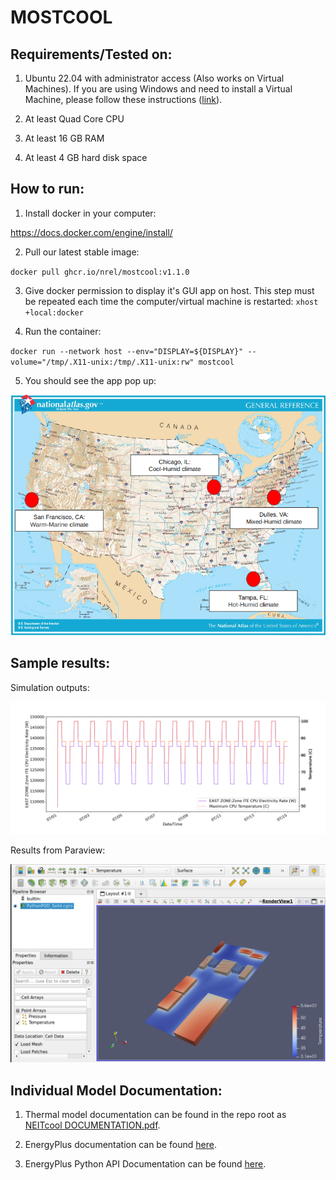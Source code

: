 # MOSTCOOL

## Requirements/Tested on:

1. Ubuntu 22.04 with administrator access (Also works on Virtual Machines). If you are using Windows and need to install a Virtual Machine, please follow these instructions ([link](https://github.com/NREL/CoolerChips/blob/main/Resources/MOSTCOOL%20Windows%20Instructions.docx)).

2. At least Quad Core CPU

3. At least 16 GB RAM

4. At least 4 GB hard disk space

## How to run:

1. Install docker in your computer:

https://docs.docker.com/engine/install/

2. Pull our latest stable image:

`docker pull ghcr.io/nrel/mostcool:v1.1.0`

3. Give docker permission to display it's GUI app on host. This step must be repeated each time the computer/virtual machine is restarted: 
`xhost +local:docker`

4. Run the container:

`docker run --network host --env="DISPLAY=${DISPLAY}" --volume="/tmp/.X11-unix:/tmp/.X11-unix:rw" mostcool`

5. You should see the app pop up:

![image](mostcool/assets/images/map.png)

## Sample results:

Simulation outputs:


![image](mostcool/assets/images/simulation_outputs.png)


Results from Paraview:

![image](mostcool/assets/images/paraview_results.png)

## Individual Model Documentation:

1. Thermal model documentation can be found in the repo root as [NEITcool DOCUMENTATION.pdf](https://github.com/NREL/CoolerChips/blob/gui/NEITcool%20DOCUMENTATION.pdf).

2. EnergyPlus documentation can be found [here](https://energyplus.net/documentation).

3. EnergyPlus Python API Documentation can be found [here](https://energyplus.readthedocs.io/en/latest/api.html).
